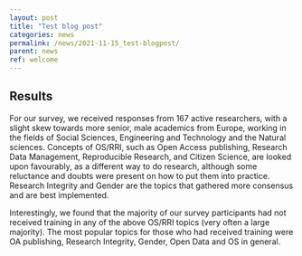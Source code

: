```yaml
---
layout: post
title: "Test blog post"
categories: news
permalink: /news/2021-11-15_test-blogpost/
parent: news
ref: welcome
---
```


## Results
For our survey, we received responses from 167 active researchers, with a slight skew towards more senior, male academics from Europe, working in the fields of Social Sciences, Engineering and Technology and the Natural sciences. Concepts of OS/RRI, such as Open Access publishing, Research Data Management, Reproducible Research, and Citizen Science, are looked upon favourably, as a different way to do research, although some reluctance and doubts were present on how to put them into practice. Research Integrity and Gender are the topics that gathered more consensus and are best implemented.

Interestingly, we found that the majority of our survey participants had not received training in any of the above OS/RRI topics (very often a large majority). The most popular topics for those who had received training were OA publishing, Research Integrity, Gender, Open Data and OS in general. 


